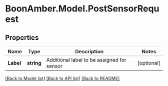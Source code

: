 # BoonAmber.Model.PostSensorRequest

## Properties

Name | Type | Description | Notes
------------ | ------------- | ------------- | -------------
**Label** | **string** | Additional label to be assigned for sensor | [optional] 

[[Back to Model list]](../README.md#documentation-for-models) [[Back to API list]](../README.md#documentation-for-api-endpoints) [[Back to README]](../README.md)

